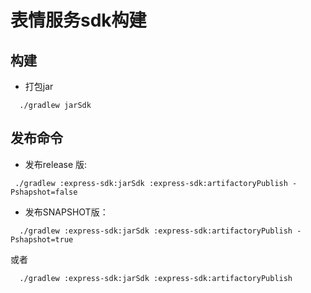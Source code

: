 # 表情服务sdk构建

## 构建

* 打包jar
```shell
  ./gradlew jarSdk
```


## 发布命令

* 发布release 版:

```shell
 ./gradlew :express-sdk:jarSdk :express-sdk:artifactoryPublish -Pshapshot=false
 ```

* 发布SNAPSHOT版：

```
  ./gradlew :express-sdk:jarSdk :express-sdk:artifactoryPublish -Pshapshot=true
```

或者

```
  ./gradlew :express-sdk:jarSdk :express-sdk:artifactoryPublish
```
